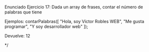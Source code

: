 Enunciado Ejercicio 17:
Dada un array de frases, contar el número de palabras que tiene
 
Ejemplos:
contarPalabras([
                "Hola, soy Víctor Robles WEB",
                "Me gusta programar",
                "Y soy desarrollador web"
            ]);
 
Devuelve: 12
 
*/
 